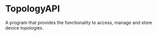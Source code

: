 # TopologyAPI
 A program that provides the functionality to access, manage and store device topologies.